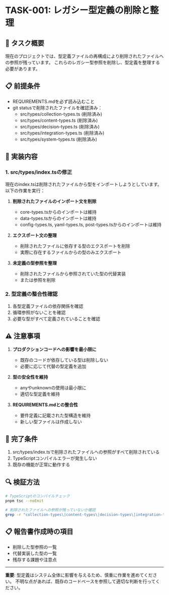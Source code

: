 # TASK-001: レガシー型定義の削除と整理

## 🎯 タスク概要
現在のプロジェクトでは、型定義ファイルの再構成により削除されたファイルへの参照が残っています。
これらのレガシー型参照を削除し、型定義を整理する必要があります。

## 📋 前提条件
- REQUIREMENTS.mdを必ず読み込むこと
- git statusで削除されたファイルを確認済み：
  - src/types/collection-types.ts (削除済み)
  - src/types/content-types.ts (削除済み)
  - src/types/decision-types.ts (削除済み)
  - src/types/integration-types.ts (削除済み)
  - src/types/system-types.ts (削除済み)

## 🔧 実装内容

### 1. src/types/index.tsの修正
現在のindex.tsは削除されたファイルから型をインポートしようとしています。以下の作業を実行：

1. **削除されたファイルのインポート文を削除**
   - core-types.tsからのインポートは維持
   - data-types.tsからのインポートは維持
   - config-types.ts, yaml-types.ts, post-types.tsからのインポートは維持

2. **エクスポート文の整理**
   - 削除されたファイルに依存する型のエクスポートを削除
   - 実際に存在するファイルからの型のみエクスポート

3. **未定義の型参照を整理**
   - 削除されたファイルから参照されていた型の代替実装
   - または参照を削除

### 2. 型定義の整合性確認
1. 各型定義ファイルの依存関係を確認
2. 循環参照がないことを確認
3. 必要な型がすべて定義されていることを確認

## ⚠️ 注意事項
1. **プロダクションコードへの影響を最小限に**
   - 既存のコードが依存している型は削除しない
   - 必要に応じて代替の型定義を追加

2. **型の安全性を維持**
   - anyやunknownの使用は最小限に
   - 適切な型定義を維持

3. **REQUIREMENTS.mdとの整合性**
   - 要件定義に記載された型構造を維持
   - 新しい型ファイルは作成しない

## 📝 完了条件
1. src/types/index.tsで削除されたファイルへの参照がすべて削除されている
2. TypeScriptコンパイルエラーが発生しない
3. 既存の機能が正常に動作する

## 🔍 検証方法
```bash
# TypeScriptのコンパイルチェック
pnpm tsc --noEmit

# 削除されたファイルへの参照が残っていないか確認
grep -r "collection-types\|content-types\|decision-types\|integration-types\|system-types" src/types/
```

## 📋 報告書作成時の項目
- 削除した型参照の一覧
- 代替実装した型の一覧
- 残存する課題や注意点

---

**重要**: 型定義はシステム全体に影響を与えるため、慎重に作業を進めてください。
不明な点があれば、既存のコードベースを参照して適切な判断を行ってください。